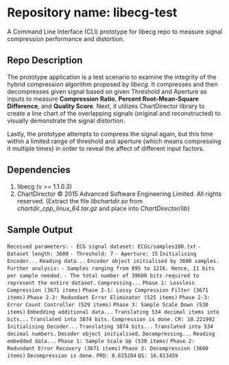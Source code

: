 # Repository name: libecg-test
A Command Line Interface (CLI) prototype for libecg repo to measure signal compression performance and distortion.

## Repo Description
The prototype application is a test scenario to examine the integrity of the hybrid compression algorithm proposed by _libecg_. It compresses and then decompresses given signal based on given Threshold and Aperture as inputs to measure __Compression Ratio__, __Percent Root-Mean-Square Difference__, and __Quality Score__. Next, it utilizes ChartDirector library to create a line chart of the overlapping signals (original and reconstructed) to visually demonstrate the signal distortion.

Lastly, the prototype attempts to compress the signal again, but this time within a limited range of threshold and aperture (which means compressing it multiple times) in order to reveal the affect of different input factors.

## Dependencies
1. libecg (v >= 1.1.0.3)
2. ChartDirector © 2015 Advanced Software Engineering Limited. All rights reserved. (Extract the file _libchartdir.so_ from _chartdir_cpp_linux_64.tar.gz_ and place into _ChartDirector/lib_)

## Sample Output
`Received parameters:`
`- ECG signal dataset: ECGs/samples100.txt`
`- Dataset length: 3600`
`- Threshold: 7`
`- Aperture: 15`
`Initialising Encoder...`
`Reading data...`
`Encoder object initialised by 3600 samples.`
`Further analysis:`
`- Samples ranging from 895 to 1216. Hence, 11 bits per sample needed.`
`- The total number of 39600 bits required to represent the entire dataset.`
`Compressing...`
`Phase 1: Lossless Compression (3671 items)`
`Phase 2-1: Lossy Compression Filter (3671 items)`
`Phase 2-2: Redundant Error Eliminator (525 items)`
`Phase 2-3: Error Count Controller (529 items)`
`Phase 3: Sample Scale Down (530 items)`
`Embedding additional data...`
`Translating 534 decimal items into bits...`
`Translated into 3874 bits.`
`Compression is done.`
`CR: 10.221992`
`Initialising Decoder...`
`Translating 3874 bits...`
`Translated into 534 decimal numbers.`
`Decoder object initialised.`
`Decompressing...`
`Reading embedded data...`
`Phase 1: Sample Scale Up (530 items)`
`Phase 2: Redundant Error Recovery (3671 items)`
`Phase 3: Decompression (3600 items)`
`Decompression is done.`
`PRD: 0.615284`
`QS: 16.613459`
